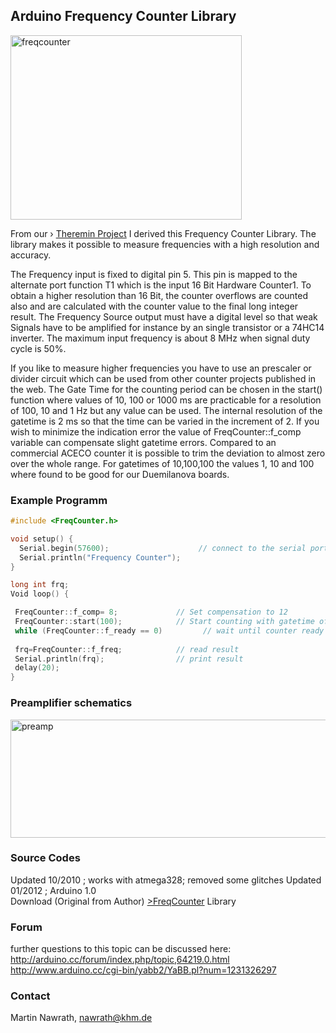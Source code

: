 ## Arduino Frequency Counter Library  
  
<a href="https://github.com/BlackBrix/Arduino-Frequency-Counter-Library/raw/master/pics/freqcounter.jpg"><img title="freqcounter" src="https://github.com/BlackBrix/Arduino-Frequency-Counter-Library/raw/master/pics/freqcounter.jpg" alt="freqcounter" width="370" height="295"></a>
  
From our › [Theremin Project](http://interface.khm.de/index.php/lab/interfaces-advanced/theremin-as-a-capacitive-sensing-device/) I derived this Frequency Counter Library. The library makes it possible to measure frequencies with a high resolution and accuracy.  
  
The Frequency input is fixed to digital pin 5. This pin is mapped to the alternate port function T1 which is the input 16 Bit Hardware Counter1. To obtain a higher resolution than 16 Bit,  the counter overflows are counted also and are calculated with the counter value to the final long integer result. The Frequency Source output must have a digital level so that weak Signals have to be amplified for instance by an single transistor or a 74HC14 inverter. The maximum input frequency is about 8 MHz when signal duty cycle is 50%.  
  
If you like to measure higher frequencies you have to use an prescaler or divider circuit which can be used from other counter projects published in the web. The Gate Time for the counting period can be chosen in the start() function where values of 10, 100 or 1000 ms are practicable for a resolution of 100, 10 and 1 Hz  but any value can be used. The internal resolution of the gatetime is 2 ms so that the time can be varied in the increment of 2. If you wish to minimize the indication error the value of  FreqCounter::f_comp variable can compensate slight gatetime errors. Compared to an commercial ACECO counter it is possible to trim the deviation to almost zero over the whole range. For gatetimes of 10,100,100 the  values 1, 10 and 100 where found to be good for our Duemilanova boards.  
  
### Example Programm  
  
```C++
#include <FreqCounter.h>

void setup() {
  Serial.begin(57600);                    // connect to the serial port
  Serial.println("Frequency Counter");
}

long int frq;
Void loop() {

 FreqCounter::f_comp= 8;             // Set compensation to 12
 FreqCounter::start(100);            // Start counting with gatetime of 100ms
 while (FreqCounter::f_ready == 0)         // wait until counter ready
 
 frq=FreqCounter::f_freq;            // read result
 Serial.println(frq);                // print result
 delay(20);
}
```
### Preamplifier schematics  
  
<a href="https://github.com/BlackBrix/Arduino-Frequency-Counter-Library/raw/master/pics/preamp.gif"><img title="preamp" src="https://github.com/BlackBrix/Arduino-Frequency-Counter-Library/raw/master/pics/preamp.gif" alt="preamp" width="617" height="189"></a>
  
### Source Codes
Updated 10/2010 ; works with atmega328; removed some glitches 
Updated 01/2012 ; Arduino 1.0  
Download (Original from Author) [>FreqCounter](http://interface.khm.de/wp-content/uploads/2009/01/FreqCounter_1_12.zip) Library  
  
### Forum
further questions to this topic can be discussed here:  
http://arduino.cc/forum/index.php/topic,64219.0.html  
http://www.arduino.cc/cgi-bin/yabb2/YaBB.pl?num=1231326297  
  
### Contact
Martin Nawrath, nawrath@khm.de
